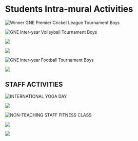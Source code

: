 #  Students Intra-mural Activities

![Winner GNE Premier Cricket League Tournament Boys](Images/Student/5.jpg)

![ GNE Inter-year Volleyball Tournament Boys](Images/Student/7.jpg)

![](Images/Student/6.jpg)

![](Images/Student/8.jpg)

![ GNE Inter-year Football Tournament Boys](Images/Student/9.jpg)

![](Images/Student/10.jpg)


## STAFF ACTIVITIES

![INTERNATIONAL YOGA DAY](Images/Staff/1.jpg)

![](Images/Staff/2.jpg)

![NON-TEACHING STAFF FITNESS CLASS](Images/Staff/3.jpg)

![](Images/Staff/4.jpg)

![](Images/Staff/5.jpg)
